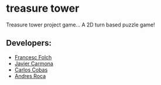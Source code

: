 # treasure tower

 Treasure tower project game... A 2D turn based puzzle game!
 
## Developers:
 
   - [Francesc Folch](https://github.com/Fran-FC)
   - [Javier Carmona](https://github.com/antonovtum)
   - [Carlos Cobas](https://github.com/CarlosCobas)
   - [Andres Roca](https://github.com/majezt1c)
